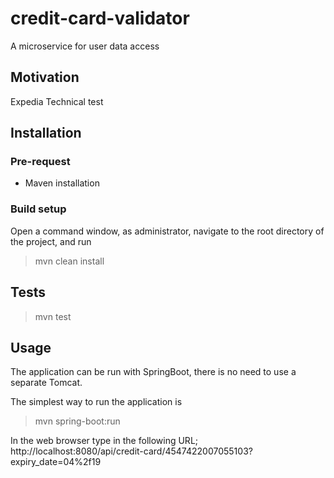 # credit-card-validator
A microservice for user data access

## Motivation
Expedia Technical test

## Installation
### Pre-request 
- Maven installation

### Build setup
Open a command window, as administrator, navigate to the root directory of the project,  and run 
> mvn clean install

## Tests

> mvn test

## Usage
The application can be run with SpringBoot, there is no need to use a separate Tomcat.

The simplest way to run the application is

> mvn spring-boot:run

In the web browser type in the following URL;
http://localhost:8080/api/credit-card/4547422007055103?expiry_date=04%2f19


